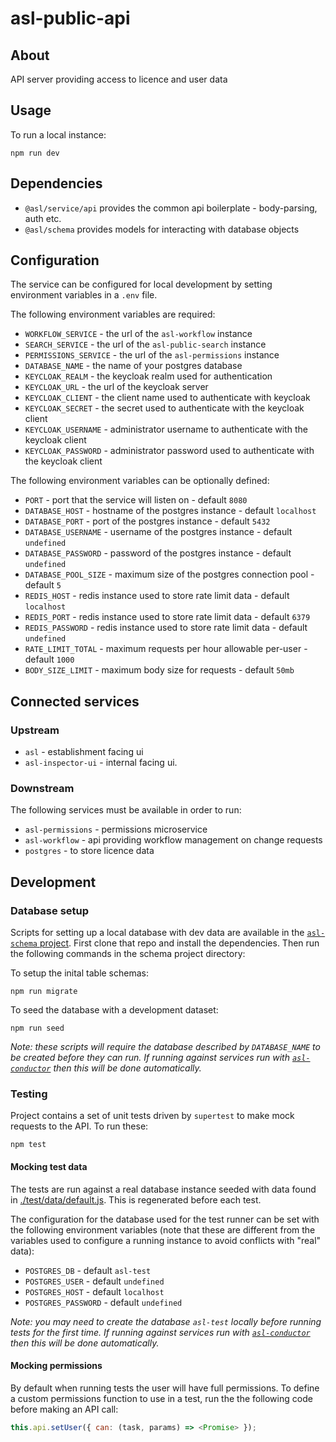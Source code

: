 # asl-public-api

## About

API server providing access to licence and user data

## Usage

To run a local instance:

```
npm run dev
```

## Dependencies

* `@asl/service/api` provides the common api boilerplate - body-parsing, auth etc.
* `@asl/schema` provides models for interacting with database objects

## Configuration

The service can be configured for local development by setting environment variables in a `.env` file.

The following environment variables are required:

* `WORKFLOW_SERVICE` - the url of the `asl-workflow` instance
* `SEARCH_SERVICE` - the url of the `asl-public-search` instance
* `PERMISSIONS_SERVICE` - the url of the `asl-permissions` instance
* `DATABASE_NAME` - the name of your postgres database
* `KEYCLOAK_REALM` - the keycloak realm used for authentication
* `KEYCLOAK_URL` - the url of the keycloak server
* `KEYCLOAK_CLIENT` - the client name used to authenticate with keycloak
* `KEYCLOAK_SECRET` - the secret used to authenticate with the keycloak client
* `KEYCLOAK_USERNAME` - administrator username to authenticate with the keycloak client
* `KEYCLOAK_PASSWORD` - administrator password used to authenticate with the keycloak client

The following environment variables can be optionally defined:

* `PORT` - port that the service will listen on - default `8080`
* `DATABASE_HOST` - hostname of the postgres instance - default `localhost`
* `DATABASE_PORT` - port of the postgres instance - default `5432`
* `DATABASE_USERNAME` - username of the postgres instance - default `undefined`
* `DATABASE_PASSWORD` - password of the postgres instance - default `undefined`
* `DATABASE_POOL_SIZE` - maximum size of the postgres connection pool - default `5`
* `REDIS_HOST` - redis instance used to store rate limit data - default `localhost`
* `REDIS_PORT` - redis instance used to store rate limit data - default `6379`
* `REDIS_PASSWORD` - redis instance used to store rate limit data - default `undefined`
* `RATE_LIMIT_TOTAL` - maximum requests per hour allowable per-user - default `1000`
* `BODY_SIZE_LIMIT` - maximum body size for requests - default `50mb`

## Connected services

### Upstream

* `asl` - establishment facing ui
* `asl-inspector-ui` - internal facing ui.

### Downstream

The following services must be available in order to run:

* `asl-permissions` - permissions microservice
* `asl-workflow` - api providing workflow management on change requests
* `postgres` - to store licence data

## Development

### Database setup

Scripts for setting up a local database with dev data are available in the [`asl-schema` project](https://github.com/ukhomeoffice/asl-schema). First clone that repo and install the dependencies. Then run the following commands in the schema project directory:

To setup the inital table schemas:

```
npm run migrate
```

To seed the database with a development dataset:

```
npm run seed
```

_Note: these scripts will require the database described by `DATABASE_NAME` to be created before they can run. If running against services run with [`asl-conductor`](https://github.com/ukhomeoffice/asl-conductor) then this will be done automatically._

### Testing

Project contains a set of unit tests driven by `supertest` to make mock requests to the API. To run these:

```
npm test
```

#### Mocking test data

The tests are run against a real database instance seeded with data found in [./test/data/default.js](./test/data/default.js). This is regenerated before each test.

The configuration for the database used for the test runner can be set with the following environment variables (note that these are different from the variables used to configure a running instance to avoid conflicts with "real" data):

* `POSTGRES_DB` - default `asl-test`
* `POSTGRES_USER` - default `undefined`
* `POSTGRES_HOST` - default `localhost`
* `POSTGRES_PASSWORD` - default `undefined`

_Note: you may need to create the database `asl-test` locally before running tests for the first time. If running against services run with [`asl-conductor`](https://github.com/ukhomeoffice/asl-conductor) then this will be done automatically._

#### Mocking permissions

By default when running tests the user will have full permissions. To define a custom permissions function to use in a test, run the the following code before making an API call:

```js
this.api.setUser({ can: (task, params) => <Promise> });
```
